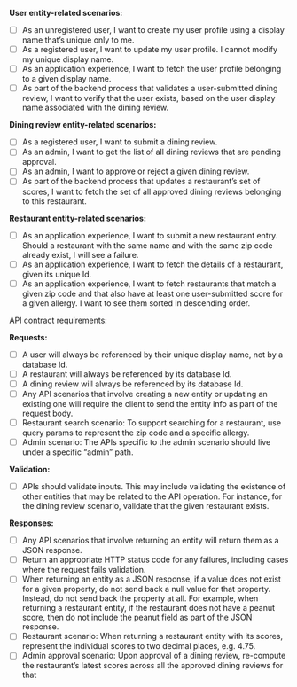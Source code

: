 **User entity-related scenarios:**
- [ ] As an unregistered user, I want to create my user profile using a display name that’s unique only to me.
- [ ] As a registered user, I want to update my user profile. I cannot modify my unique display name.
- [ ] As an application experience, I want to fetch the user profile belonging to a given display name.
- [ ] As part of the backend process that validates a user-submitted dining review, I want to verify that the user exists, based on the user display name associated with the dining review.

**Dining review entity-related scenarios:**
- [ ] As a registered user, I want to submit a dining review.
- [ ] As an admin, I want to get the list of all dining reviews that are pending approval.
- [ ] As an admin, I want to approve or reject a given dining review.
- [ ] As part of the backend process that updates a restaurant’s set of scores, I want to fetch the set of all approved dining reviews belonging to this restaurant.

**Restaurant entity-related scenarios:**
- [ ] As an application experience, I want to submit a new restaurant entry. Should a restaurant with the same name and with the same zip code already exist, I will see a failure.
- [ ] As an application experience, I want to fetch the details of a restaurant, given its unique Id.
- [ ] As an application experience, I want to fetch restaurants that match a given zip code and that also have at least one user-submitted score for a given allergy. I want to see them sorted in descending order.

API contract requirements:

**Requests:**
- [ ] A user will always be referenced by their unique display name, not by a database Id.
- [ ] A restaurant will always be referenced by its database Id.
- [ ] A dining review will always be referenced by its database Id.
- [ ] Any API scenarios that involve creating a new entity or updating an existing one will require the client to send the entity info as part of the request body.
- [ ] Restaurant search scenario: To support searching for a restaurant, use query params to represent the zip code and a specific allergy.
- [ ] Admin scenario: The APIs specific to the admin scenario should live under a specific “admin” path.

**Validation:**
- [ ] APIs should validate inputs. This may include validating the existence of other entities that may be related to the API operation. For instance, for the dining review scenario, validate that the given restaurant exists.

**Responses:**
- [ ] Any API scenarios that involve returning an entity will return them as a JSON response.
- [ ] Return an appropriate HTTP status code for any failures, including cases where the request fails validation.
- [ ] When returning an entity as a JSON response, if a value does not exist for a given property, do not send back a null value for that property. Instead, do not send back the property at all. For example, when returning a restaurant entity, if the restaurant does not have a peanut score, then do not include the peanut field as part of the JSON response.
- [ ] Restaurant scenario: When returning a restaurant entity with its scores, represent the individual scores to two decimal places, e.g. 4.75.
- [ ] Admin approval scenario: Upon approval of a dining review, re-compute the restaurant’s latest scores across all the approved dining reviews for that
